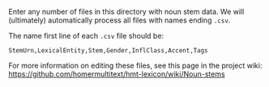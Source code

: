 Enter any number of files in this directory with noun stem data.  We will (ultimately) automatically process all files with names ending `.csv`.

The name  first line of each `.csv` file should be:

    StemUrn,LexicalEntity,Stem,Gender,InflClass,Accent,Tags

For more information on editing these files, see this page in the project wiki: <https://github.com/homermultitext/hmt-lexicon/wiki/Noun-stems>
